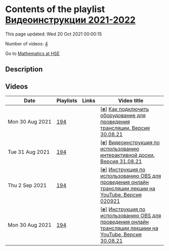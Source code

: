 # Contents of the playlist [Видеоинструкции 2021-2022](https://www.youtube.com/playlist?list=PLq3E5oubNNoAqkzL69Lx2p9BdNHorvhrK)

This page updated: Wed 20 Oct 2021 00:00:15

Number of videos: [4](#videos)

Go to [Mathematics at HSE](../README.md)

## Description



## Videos

|Date|Playlists|Links|Video title|
|---|---|---|---|
| Mon&nbsp;30&nbsp;Aug&nbsp;2021 | [194](../playlists/194 "Видеоинструкции 2021-2022") |  | [[**e**](https://studio.youtube.com/video/F0WcIRrNdZI/edit "Edit")] [Как подключить оборудование для проведения трансляции. Версия 30.08.21](https://www.youtube.com/watch?v=F0WcIRrNdZI&list=PLq3E5oubNNoAqkzL69Lx2p9BdNHorvhrK) |
| Tue&nbsp;31&nbsp;Aug&nbsp;2021 | [194](../playlists/194 "Видеоинструкции 2021-2022") |  | [[**e**](https://studio.youtube.com/video/YTBRNTP8W_Q/edit "Edit")] [Видеоинструкция по использованию интерактивной доски. Версия 31.08.21](https://www.youtube.com/watch?v=YTBRNTP8W_Q&list=PLq3E5oubNNoAqkzL69Lx2p9BdNHorvhrK) |
| Thu&nbsp;2&nbsp;Sep&nbsp;2021 | [194](../playlists/194 "Видеоинструкции 2021-2022") |  | [[**e**](https://studio.youtube.com/video/pJSbTjNHoRs/edit "Edit")] [Инструкция по использованию OBS для проведения онлайн трансляции лекции на YouTube.  Версия 020921](https://www.youtube.com/watch?v=pJSbTjNHoRs&list=PLq3E5oubNNoAqkzL69Lx2p9BdNHorvhrK) |
| Mon&nbsp;30&nbsp;Aug&nbsp;2021 | [194](../playlists/194 "Видеоинструкции 2021-2022") |  | [[**e**](https://studio.youtube.com/video/B-jJQfbLE-s/edit "Edit")] [Инструкция по использованию OBS для проведения онлайн трансляции лекциии на YouTube. Версия 30.08.21](https://www.youtube.com/watch?v=B-jJQfbLE-s&list=PLq3E5oubNNoAqkzL69Lx2p9BdNHorvhrK) |
